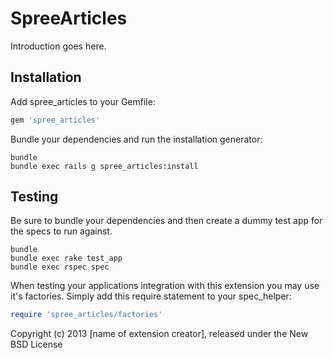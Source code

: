 SpreeArticles
=============

Introduction goes here.

Installation
------------

Add spree_articles to your Gemfile:

```ruby
gem 'spree_articles'
```

Bundle your dependencies and run the installation generator:

```shell
bundle
bundle exec rails g spree_articles:install
```

Testing
-------

Be sure to bundle your dependencies and then create a dummy test app for the specs to run against.

```shell
bundle
bundle exec rake test_app
bundle exec rspec spec
```

When testing your applications integration with this extension you may use it's factories.
Simply add this require statement to your spec_helper:

```ruby
require 'spree_articles/factories'
```

Copyright (c) 2013 [name of extension creator], released under the New BSD License
